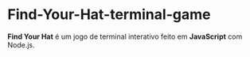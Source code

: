 # Find-Your-Hat-terminal-game
**Find Your Hat** é um jogo de terminal interativo feito em **JavaScript** com Node.js.  
